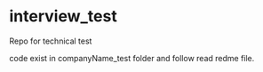 # interview_test

Repo for technical test

code exist in companyName_test folder and follow read redme file.
